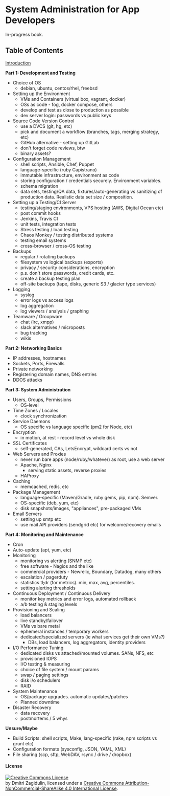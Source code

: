 # System Administration for App Developers

In-progress book.

## Table of Contents

[Introduction](introduction.md)

**Part 1: Development and Testing**

* Choice of OS
  - debian, ubuntu, centos/rhel, freebsd
* Setting up the Environment
  - VMs and Containers (virtual box, vagrant, docker)
  - OSs as code - fog, docker compose, others
  - develop and test as close to production as possible
  - dev server login: passwords vs public keys
* Source Code Version Control
  - use a DVCS (git, hg, etc)
  - pick and document a workflow (branches, tags, merging strategy, etc)
  - GitHub alternative - setting up GitLab
  - don't forget code reviews, btw
  - binary assets?
* Configuration Management
  - shell scripts, Ansible, Chef, Puppet
  - language-specific (ruby Capistrano)
  - immutable infrastructure, environment as code
  - storing configuration / credentials securely. Environment variables.
  - schema migration
  - data sets, testing/QA data, fixtures/auto-generating vs sanitizing
    of production data. Realistic data set size / composition.
* Setting up a Testing/CI Server
  - testing/staging environments, VPS hosting (AWS, Digital Ocean etc)
  - post commit hooks
  - Jenkins, Travis CI
  - unit tests, integration tests
  - Stress testing / load testing
  - Chaos Monkey / testing distributed systems
  - testing email systems
  - cross-browser / cross-OS testing
* Backups
  - regular / rotating backups
  - filesystem vs logical backups (exports)
  - privacy / security considerations, encryption
  - p.s. don't store passwords, credit cards, etc.
  - create a backup testing plan
  - off-site backups (tape, disks, generic S3 / glacier type services)
* Logging
  - syslog
  - error logs vs access logs
  - log aggregation
  - log viewers / analysis / graphing
* Teamware / Groupware
  - chat (irc, xmpp)
  - slack alternatives / microposts
  - bug tracking
  - wikis

**Part 2: Networking Basics**

* IP addresses, hostnames
* Sockets, Ports, Firewalls
* Private networking
* Registering domain names, DNS entries
* DDOS attacks

**Part 3: System Administration**

* Users, Groups, Permissions
  - OS-level
* Time Zones / Locales
  - clock synchronization
* Service Daemons
  - OS specific vs language specific (pm2 for Node, etc)
* Encryption
  - in motion, at rest - record level vs whole disk
* SSL Certificates
  - self-generated, CAs, LetsEncrypt, wildcard certs vs not
* Web Servers and Proxies
  - never run bare apps (node/ruby/whatever) as root, use a web server
  - Apache, Nginx
    - serving static assets, reverse proxies
  - HAProxy
* Caching
  - memcached, redis, etc
* Package Management
  - language-specific (Maven/Gradle, ruby gems, pip, npm). Semver.
  - OS-specific (deb, yum, etc)
  - disk snapshots/images, "appliances", pre-packaged VMs
* Email Servers
  - setting up smtp etc
  - use mail API providers (sendgrid etc) for welcome/recovery emails

**Part 4: Monitoring and Maintenance**

* Cron
* Auto-update (apt, yum, etc)
* Monitoring
  - monitoring vs alerting (SNMP etc)
  - free software - Nagios and the like
  - commercial providers - Newrelic, Boundary, Datadog, many others
  - escalation / pagerduty
  - statistics tl;dr (for metrics). min, max, avg, percentiles.
  - setting alerting thresholds
* Continuous Deployment / Continuous Delivery
  - monitor key metrics and error logs, automated rollback
  - a/b testing & staging levels
* Provisioning and Scaling
  - load balancers
  - live standby/failover
  - VMs vs bare metal
  - ephemeral instances / temporary workers
  - dedicated/specialized servers (ie what services get their own VMs?)
    - DBs, load balancers, log aggregators, identity providers
* I/O Performance Tuning
  - dedicated disks vs attached/mounted volumes. SANs, NFS, etc
  - provisioned IOPS
  - I/O testing & measuring
  - choice of file system / mount params
  - swap / paging settings
  - disk i/o schedulers
  - RAID
* System Maintenance
  - OS/package upgrades. automatic updates/patches
  - Planned downtime
* Disaster Recovery
  - data recovery
  - postmortems / 5 whys

**Unsure/Maybe**

- Build Scripts: shell scripts, Make, lang-specific (rake, npm scripts vs grunt
  etc)
- Configuration formats (sysconfig, JSON, YAML, XML)
- File sharing (scp, sftp, WebDAV, rsync / drive / dropbox)

#### License

<a rel="license" href="http://creativecommons.org/licenses/by-nc-sa/4.0/"><img alt="Creative Commons License" style="border-width:0" src="https://i.creativecommons.org/l/by-nc-sa/4.0/88x31.png" /></a><br />by <span xmlns:cc="http://creativecommons.org/ns#" property="cc:attributionName">Dmitri Zagidulin</span>,
licensed under a <a rel="license" href="http://creativecommons.org/licenses/by-nc-sa/4.0/">Creative Commons Attribution-NonCommercial-ShareAlike 4.0 International License</a>.
